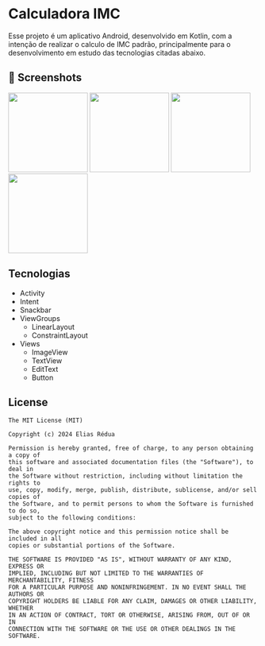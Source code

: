 # Calculadora IMC
Esse projeto é um aplicativo Android, desenvolvido em Kotlin, com a intenção de realizar o calculo de IMC padrão, principalmente para o desenvolvimento em estudo das tecnologias citadas abaixo.

## :camera_flash: Screenshots
<!-- You can add more screenshots here if you like -->
<img src="https://github.com/user-attachments/assets/b832f665-07f9-4779-9f0a-5fbe8f8f567b" width=160?> <img src="https://github.com/user-attachments/assets/01ccc307-8e82-4848-80c1-8c4477f5c4d1" width=160?>
<img src="https://github.com/user-attachments/assets/0dcafc14-3d51-4bc2-897c-d39353df133d" width=160?> <img src="https://github.com/user-attachments/assets/5abfb40c-af3a-4086-b00c-8dedcb9ad5bc" width=160?>

## Tecnologias
- Activity
- Intent
- Snackbar
- ViewGroups
  - LinearLayout
  - ConstraintLayout
- Views
  - ImageView
  - TextView
  - EditText
  - Button


## License
```
The MIT License (MIT)

Copyright (c) 2024 Elias Rédua

Permission is hereby granted, free of charge, to any person obtaining a copy of
this software and associated documentation files (the "Software"), to deal in
the Software without restriction, including without limitation the rights to
use, copy, modify, merge, publish, distribute, sublicense, and/or sell copies of
the Software, and to permit persons to whom the Software is furnished to do so,
subject to the following conditions:

The above copyright notice and this permission notice shall be included in all
copies or substantial portions of the Software.

THE SOFTWARE IS PROVIDED "AS IS", WITHOUT WARRANTY OF ANY KIND, EXPRESS OR
IMPLIED, INCLUDING BUT NOT LIMITED TO THE WARRANTIES OF MERCHANTABILITY, FITNESS
FOR A PARTICULAR PURPOSE AND NONINFRINGEMENT. IN NO EVENT SHALL THE AUTHORS OR
COPYRIGHT HOLDERS BE LIABLE FOR ANY CLAIM, DAMAGES OR OTHER LIABILITY, WHETHER
IN AN ACTION OF CONTRACT, TORT OR OTHERWISE, ARISING FROM, OUT OF OR IN
CONNECTION WITH THE SOFTWARE OR THE USE OR OTHER DEALINGS IN THE SOFTWARE.
```
